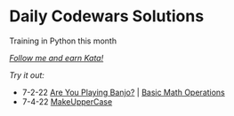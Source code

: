 # Daily Codewars Solutions
Training in Python this month

[_Follow me and earn Kata!_](https://www.codewars.com/users/nuiben)

_Try it out:_
- 7-2-22 [Are You Playing Banjo?](https://www.codewars.com/kata/53af2b8861023f1d88000832) | [Basic Math Operations](https://www.codewars.com/kata/57356c55867b9b7a60000bd7)
- 7-4-22 [MakeUpperCase](https://www.codewars.com/kata/57a0556c7cb1f31ab3000ad7)
